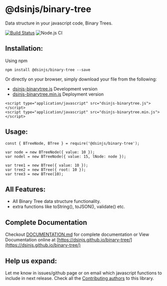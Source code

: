 # @dsinjs/binary-tree
Data structure in your javascript code, Binary Trees.

[![Build Status](https://travis-ci.com/dsinjs/binary-tree.svg?branch=main)](https://travis-ci.com/dsinjs/binary-tree)
![Node.js CI](https://github.com/dsinjs/binary-tree/workflows/Node.js%20CI/badge.svg?branch=main)

## Installation:
Using npm
```
npm install @dsinjs/binary-tree --save
```
Or directly on your browser, simply download your file from the following:
- [dsinjs-binarytree.js](dist/dsinjs-binarytree.js) Development version
- [dsinjs-binarytree.min.js](dist/dsinjs-binarytree.min.js) Deployment version
```
<script type="application/javascript" src="dsinjs-binarytree.js"></script>
<script type="application/javascript" src="dsinjs-binarytree.min.js"></script>
```
## Usage:
```
const { BTreeNode, BTree } = require('@dsinjs/binary-tree');
```
```
var node = new BTreeNode({ value: 10 });
var nodel = new BTreeNode({ value: 15, lNode: node });
```
```
var tree1 = new BTree({ value: 10 });
var tree2 = new BTree({ root: 10 });
var tree3 = new BTree(10);
```
## All Features:
- All Binary Tree data structure functionality.
- extra functions like toString(), toJSON(), validate() etc.

## Complete Documentation
Checkout [DOCUMENTATION.md](DOCUMENTATION.md) for complete documentation or View Documentation online at [https://dsinjs.github.io/binary-tree/](https://dsinjs.github.io/binary-tree/)


## Help us expand:
Let me know in issues/github page or on email which javascript functions to include in next release.
Check all the [Contributing authors](CONTRIBUTING.md) to this library.